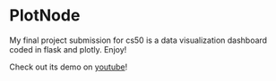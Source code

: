 # PlotNode
 My final project submission for cs50 is a data visualization dashboard coded in flask and plotly. Enjoy!
 
 Check out its demo on [youtube](https://www.youtube.com/watch?v=IIRxf3xr4W8)!
